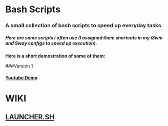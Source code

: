 # Bash Scripts

### A small collection of bash scripts to speed up everyday tasks
##### Here are some scripts I often use (I assigned them shortcuts in my i3wm and Sway configs to speed up execution).

**Here is a short demostration of some of them:**

###Version 1
#### [Youtube Demo](https://www.youtube.com/watch?v=aAU71nJ2XCA)

# WIKI

## [LAUNCHER.SH](./doc/launcher.md)
